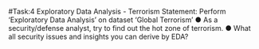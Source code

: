 #Task:4 Exploratory Data Analysis - Terrorism
Statement: Perform ‘Exploratory Data Analysis’ on dataset ‘Global Terrorism’
● As a security/defense analyst, try to find out the hot zone of terrorism. ● What all security issues and insights you can derive by EDA?
